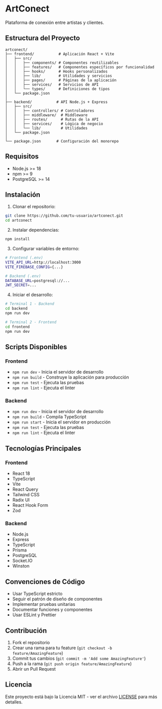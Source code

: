 # ArtConect

Plataforma de conexión entre artistas y clientes.

## Estructura del Proyecto

```
artconect/
├── frontend/           # Aplicación React + Vite
│   ├── src/
│   │   ├── components/ # Componentes reutilizables
│   │   ├── features/   # Componentes específicos por funcionalidad
│   │   ├── hooks/      # Hooks personalizados
│   │   ├── lib/        # Utilidades y servicios
│   │   ├── pages/      # Páginas de la aplicación
│   │   ├── services/   # Servicios de API
│   │   └── types/      # Definiciones de tipos
│   └── package.json
│
├── backend/           # API Node.js + Express
│   ├── src/
│   │   ├── controllers/ # Controladores
│   │   ├── middleware/  # Middleware
│   │   ├── routes/      # Rutas de la API
│   │   ├── services/    # Lógica de negocio
│   │   └── lib/         # Utilidades
│   └── package.json
│
└── package.json       # Configuración del monorepo
```

## Requisitos

- Node.js >= 18
- npm >= 9
- PostgreSQL >= 14

## Instalación

1. Clonar el repositorio:
```bash
git clone https://github.com/tu-usuario/artconect.git
cd artconect
```

2. Instalar dependencias:
```bash
npm install
```

3. Configurar variables de entorno:
```bash
# Frontend (.env)
VITE_API_URL=http://localhost:3000
VITE_FIREBASE_CONFIG={...}

# Backend (.env)
DATABASE_URL=postgresql://...
JWT_SECRET=...
```

4. Iniciar el desarrollo:
```bash
# Terminal 1 - Backend
cd backend
npm run dev

# Terminal 2 - Frontend
cd frontend
npm run dev
```

## Scripts Disponibles

### Frontend
- `npm run dev` - Inicia el servidor de desarrollo
- `npm run build` - Construye la aplicación para producción
- `npm run test` - Ejecuta las pruebas
- `npm run lint` - Ejecuta el linter

### Backend
- `npm run dev` - Inicia el servidor de desarrollo
- `npm run build` - Compila TypeScript
- `npm run start` - Inicia el servidor en producción
- `npm run test` - Ejecuta las pruebas
- `npm run lint` - Ejecuta el linter

## Tecnologías Principales

### Frontend
- React 18
- TypeScript
- Vite
- React Query
- Tailwind CSS
- Radix UI
- React Hook Form
- Zod

### Backend
- Node.js
- Express
- TypeScript
- Prisma
- PostgreSQL
- Socket.IO
- Winston

## Convenciones de Código

- Usar TypeScript estricto
- Seguir el patrón de diseño de componentes
- Implementar pruebas unitarias
- Documentar funciones y componentes
- Usar ESLint y Prettier

## Contribución

1. Fork el repositorio
2. Crear una rama para tu feature (`git checkout -b feature/AmazingFeature`)
3. Commit tus cambios (`git commit -m 'Add some AmazingFeature'`)
4. Push a la rama (`git push origin feature/AmazingFeature`)
5. Abrir un Pull Request

## Licencia

Este proyecto está bajo la Licencia MIT - ver el archivo [LICENSE](LICENSE) para más detalles. 